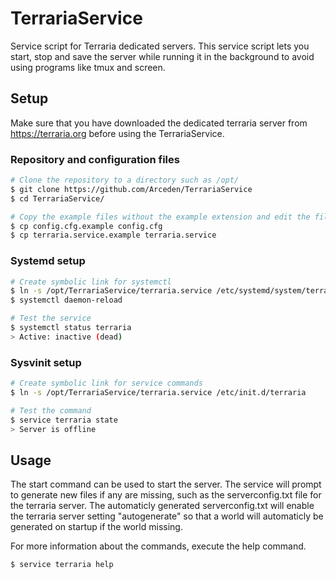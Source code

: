 # TerrariaService
Service script for Terraria dedicated servers.
This service script lets you start, stop and save the server while running it in the background to avoid using programs like tmux and screen.

## Setup
Make sure that you have downloaded the dedicated terraria server from https://terraria.org before using the TerrariaService.

### Repository and configuration files
```bash
# Clone the repository to a directory such as /opt/
$ git clone https://github.com/Arceden/TerrariaService
$ cd TerrariaService/
```

```bash
# Copy the example files without the example extension and edit the files.
$ cp config.cfg.example config.cfg
$ cp terraria.service.example terraria.service
```

### Systemd setup
```bash
# Create symbolic link for systemctl
$ ln -s /opt/TerrariaService/terraria.service /etc/systemd/system/terraria.service
$ systemctl daemon-reload

# Test the service
$ systemctl status terraria
> Active: inactive (dead)
```

### Sysvinit setup
```bash
# Create symbolic link for service commands
$ ln -s /opt/TerrariaService/terraria.service /etc/init.d/terraria

# Test the command
$ service terraria state
> Server is offline
```

## Usage
The start command can be used to start the server. The service will prompt to generate new files if any are missing, such as the serverconfig.txt file for the terraria server.
The automaticly generated serverconfig.txt will enable the terraria server setting "autogenerate" so that a world will automaticly be generated on startup if the world missing.


For more information about the commands, execute the help command.
```bash 
$ service terraria help
```
